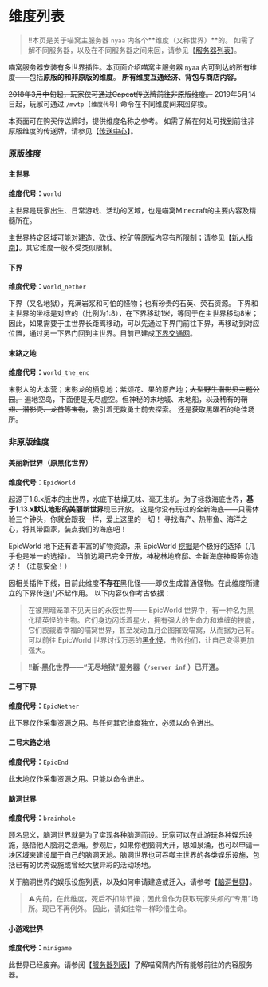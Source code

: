 # 维度列表

> :bangbang:本页是关于喵窝主服务器 `nyaa` 内各个**维度（又称世界）**的。
> 如需了解不同服务器，以及在不同服务器之间来回，请参见【[服务器列表](wiki/server-network.md)】。

喵窝服务器安装有多世界插件。本页面介绍喵窝主服务器 `nyaa` 内可到达的所有维度——包括**原版的和非原版的维度**。
**所有维度互通经济、背包与商店内容。**

~~2018年3月中旬起，玩家仅可通过Capcat传送牌前往非原版维度。~~
2019年5月14日起，玩家可通过 `/mvtp [维度代号]` 命令在不同维度间来回穿梭。

本页面可在购买传送牌时，提供维度名称之参考。
如需了解在何处可找到前往非原版维度的传送牌，请参见【[传送中心](tutorial/teleport-capcat.md)】。

### 原版维度

#### 主世界

**维度代号：**`world`

主世界是玩家出生、日常游戏、活动的区域，也是喵窝Minecraft的主要内容及精髓所在。

主世界特定区域可能对建造、砍伐、挖矿等原版内容有所限制；请参见【[新人指南](nyaa/beginners-guide.md)】。其它维度一般不受类似限制。

#### 下界

**维度代号：**`world_nether`

下界（又名地狱），充满岩浆和可怕的怪物；也有~~珍贵的~~石英、荧石资源。 
下界和主世界的坐标是对应的（比例为1:8），在下界移动1米，等同于在主世界移动8米；因此，如果需要于主世界长距离移动，可以先通过下界门前往下界，再移动到对应位置，通过另一下界门回到主世界。目前已建成[下界交通网](space/map-navi/railway-nether)。

#### 末路之地

**维度代号：**`world_the_end`

末影人的大本营；末影龙的栖息地；紫颂花、果的原产地；~~大型野生潜影贝主题公园。~~
遍地空岛，下面便是无尽虚空。但神秘的末地城、末地船，~~以及稀有的鞘翅、潜影壳、龙首等宝物~~，吸引着无数勇士前去探索。
还是获取黑曜石的绝佳场所。

### 非原版维度

#### 美丽新世界（原黑化世界）

**维度代号：**`EpicWorld`

起源于1.8.x版本的主世界，水底下枯燥无味、毫无生机。为了拯救海底世界，**基于1.13.x默认地形的美丽新世界**现已开放。
这是你没有玩过的全新海底——只需体验三个钟头，你就会跟我一样，爱上这里的一切！
寻找海产、热带鱼、海洋之心，将其带回家，装点我们的海底吧！

EpicWorld 地下还有着丰富的矿物资源，来 EpicWorld [挖掘](https://wiki.nyaa.cat/books/%E7%8E%A9%E5%AE%B6%E7%A9%BA%E9%97%B4/page/%E7%9F%BF%E7%95%8C%E6%8C%96%E6%8E%98)是个极好的选择（几乎也是唯一的选择）。
当前边境已完全开放，神秘林地府邸、全新海底神殿等你造访！（注意安全！）

因相关插件下线，目前此维度**不存在**黑化怪——即仅生成普通怪物。在此维度所建立的下界传送门不起作用。
以下内容仅作考古依据：

> 在被黑暗笼罩不见天日的永夜世界—— EpicWorld 世界中，有一种名为黑化精英怪的生物。它们身边闪烁着星火，拥有强大的生命力和难缠的技能，它们觊觎着幸福的喵窝世界，甚至发动血月企图摧毁喵窝，从而据为己有。
> 可以前往 EpicWorld 世界讨伐万恶的[黑化怪](https://wiki.nyaa.cat/books/%E7%8E%A9%E6%B3%95%E6%95%99%E7%A8%8B/page/%E9%BB%91%E5%8C%96%E6%80%AA%E7%89%A9 "黑化怪物")，击败他们，让自己变得更加强大。

> :bangbang:**新·黑化世界——“无尽地狱”服务器（`/server inf` ）已开通。**

#### 二号下界

**维度代号：**`EpicNether`

此下界仅作采集资源之用。与任何其它维度独立，必须以命令进出。

#### 二号末路之地

**维度代号：**`EpicEnd`

此末地仅作采集资源之用。只能以命令进出。

#### 脑洞世界

**维度代号：**`brainhole`

顾名思义，脑洞世界就是为了实现各种脑洞而设。玩家可以在此游玩各种娱乐设施，感悟他人脑洞之浩瀚。参观后，如果你也脑洞大开，思如泉涌，也可以申请一块区域来建设属于自己的脑洞天地。脑洞世界也可吞噬主世界的各类娱乐设施，包括已有的优秀设施或曾经大放异彩的活动场地。

关于脑洞世界的娱乐设施列表，以及如何申请建造或迁入，请参考【[脑洞世界](https://wiki.nyaa.cat/books/%E4%B8%96%E7%95%8C%E8%AE%BE%E5%AE%9A/page/%E8%84%91%E6%B4%9E%E4%B8%96%E7%95%8C)】。

> :warning:先前，在此维度，死后不扣除节操；因此曾作为获取玩家头颅的“专用”场所。现已不再例外。
> 因此，请如往常一样珍惜生命。

#### 小游戏世界

**维度代号：**`minigame`

此世界已经废弃。请参阅【[服务器列表](wiki/server-network.md)】了解喵窝网内所有能够前往的内容服务器。
